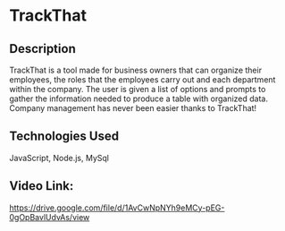 # TrackThat

## Description
TrackThat is a tool made for business owners that can organize their employees, the roles that the employees carry out and each department within the company. The user is given a list of options and prompts to gather the information needed to produce a table with organized data. Company management has never been easier thanks to TrackThat!

## Technologies Used
JavaScript, Node.js, MySql 

## Video Link: 
https://drive.google.com/file/d/1AvCwNpNYh9eMCy-pEG-0gOpBavlUdvAs/view 

